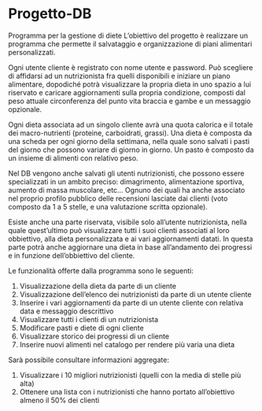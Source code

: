 # Progetto-DB
Programma per la gestione di diete
L’obiettivo del progetto è realizzare un programma che permette il salvataggio e organizzazione di
piani alimentari personalizzati.

Ogni utente cliente è registrato con nome utente e password. Può scegliere di affidarsi ad un
nutrizionista fra quelli disponibili e iniziare un piano alimentare, dopodiché potrà visualizzare la
propria dieta in uno spazio a lui riservato e caricare aggiornamenti sulla propria condizione,
composti dal peso attuale circonferenza del punto vita braccia e gambe e un messaggio opzionale.

Ogni dieta associata ad un singolo cliente avrà una quota calorica e il totale dei macro-nutrienti
(proteine, carboidrati, grassi). Una dieta è composta da una scheda per ogni giorno della settimana,
nella quale sono salvati i pasti del giorno che possono variare di giorno in giorno. Un pasto è
composto da un insieme di alimenti con relativo peso.

Nel DB vengono anche salvati gli utenti nutrizionisti, che possono essere specializzati in un
ambito preciso: dimagrimento, alimentazione sportiva, aumento di massa muscolare, etc… Ognuno
dei quali ha anche associato nel proprio profilo pubblico delle recensioni lasciate dai clienti (voto
composto da 1 a 5 stelle, e una valutazione scritta opzionale).

Esiste anche una parte riservata, visibile solo all’utente nutrizionista, nella quale quest’ultimo può
visualizzare tutti i suoi clienti associati al loro obbiettivo, alla dieta personalizzata e ai vari
aggiornamenti datati. In questa parte potrà anche aggiornare una dieta in base all’andamento dei
progressi e in funzione dell’obbiettivo del cliente.

Le funzionalità offerte dalla programma sono le seguenti:

1. Visualizzazione della dieta da parte di un cliente
2. Visualizzazione dell’elenco dei nutrizionisti da parte di un utente cliente
3. Inserire i vari aggiornamenti da parte di un utente cliente con relativa data e messaggio descrittivo
4. Visualizzare tutti i clienti di un nutrizionista
5. Modificare pasti e diete di ogni cliente
6. Visualizzare storico dei progressi di un cliente
7. Inserire nuovi alimenti nel catalogo per rendere più varia una dieta

Sarà possibile consultare informazioni aggregate:

1. Visualizzare i 10 migliori nutrizionisti (quelli con la media di stelle più alta)
2. Ottenere una lista con i nutrizionisti che hanno portato all’obiettivo almeno il 50% dei clienti